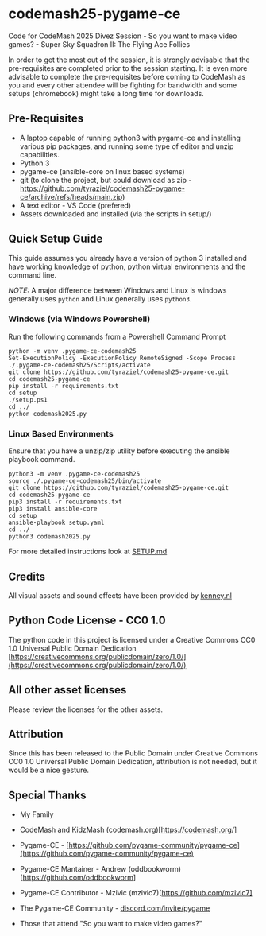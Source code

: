 # codemash25-pygame-ce
Code for CodeMash 2025 Divez Session - So you want to make video games? - Super Sky Squadron II: The Flying Ace Follies

In order to get the most out of the session, it is strongly advisable that the pre-requisites are completed prior to the session starting.  It is even more advisable to complete the pre-requisites before coming to CodeMash as you and every other attendee will be fighting for bandwidth and some setups (chromebook) might take a long time for downloads.

## Pre-Requisites

- A laptop capable of running python3 with pygame-ce and installing various pip packages, and running some type of editor and unzip capabilities.
- Python 3
- pygame-ce (ansible-core on linux based systems)
- git (to clone the project, but could download as zip - https://github.com/tyraziel/codemash25-pygame-ce/archive/refs/heads/main.zip)
- A text editor - VS Code (prefered)
- Assets downloaded and installed (via the scripts in setup/)

## Quick Setup Guide

This guide assumes you already have a version of python 3 installed and have working knowledge of python, python virtual environments and the command line.

*NOTE:*  A major difference between Windows and Linux is windows generally uses `python` and Linux generally uses `python3`.

### Windows (via Windows Powershell)

Run the following commands from a Powershell Command Prompt

```shell
python -m venv .pygame-ce-codemash25
Set-ExecutionPolicy -ExecutionPolicy RemoteSigned -Scope Process
./.pygame-ce-codemash25/Scripts/activate
git clone https://github.com/tyraziel/codemash25-pygame-ce.git
cd codemash25-pygame-ce
pip install -r requirements.txt
cd setup
./setup.ps1
cd ../
python codemash2025.py
```

### Linux Based Environments

Ensure that you have a unzip/zip utility before executing the ansible playbook command.

```shell
python3 -m venv .pygame-ce-codemash25
source ./.pygame-ce-codemash25/bin/activate
git clone https://github.com/tyraziel/codemash25-pygame-ce.git
cd codemash25-pygame-ce
pip3 install -r requirements.txt
pip3 install ansible-core
cd setup
ansible-playbook setup.yaml
cd ../
python3 codemash2025.py
```

For more detailed instructions look at [SETUP.md](SETUP.md)

## Credits

All visual assets and sound effects have been provided by [kenney.nl](https://www.kenney.nl)

## Python Code License - CC0 1.0

The python code in this project is licensed under a Creative Commons CC0 1.0 Universal Public Domain Dedication [https://creativecommons.org/publicdomain/zero/1.0/](https://creativecommons.org/publicdomain/zero/1.0/)

## All other asset licenses

Please review the licenses for the other assets.

## Attribution

Since this has been released to the Public Domain under Creative Commons CC0 1.0 Universal Public Domain Dedication, attribution is not needed, but it would be a nice gesture.

## Special Thanks

- My Family

- CodeMash and KidzMash (codemash.org)[https://codemash.org/]

- Pygame-CE - [https://github.com/pygame-community/pygame-ce](https://github.com/pygame-community/pygame-ce)
- Pygame-CE Mantainer - Andrew (oddbookworm)[https://github.com/oddbookworm]
- Pygame-CE Contributor - Mzivic (mzivic7)[https://github.com/mzivic7]
- The Pygame-CE Community - [discord.com/invite/pygame](discord.com/invite/pygame)

- Those that attend "So you want to make video games?"